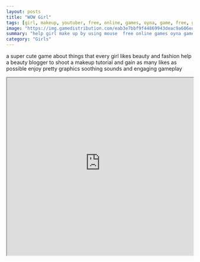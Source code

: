 ```yaml
---
layout: posts
title: "WOW Girl"
tags: [girl, makeup, youtuber, free, online, games, oyna, game, free, games, play, play, games]
image: "https://img.gamedistribution.com/eab3e7bbf9f44869943deac9a606ed32.jpg"
summary: "help girl make up by using mouse  free online games oyna game free games play play games"
category: "Girls"
---
```


a super cute game about things that every girl likes beauty and fashion help a beauty blogger to shoot a makeup tutorial and gain as many likes as possible enjoy pretty graphics soothing sounds and engaging gameplay

<iframe width="100%" height="480px;" src="https://html5.gamedistribution.com/eab3e7bbf9f44869943deac9a606ed32/"></iframe>